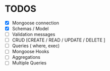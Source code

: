 # TODOS
+ [x] Mongoose connection
+ [x] Schemas / Model
+ [ ] Validation messages
+ [ ] CRUD [CREATE / READ / UPDATE / DELETE ]
+ [ ] Queries ( where, exec)
+ [ ] Mongoose Hooks
+ [ ] Aggregations
+ [ ] Multiple Queries
